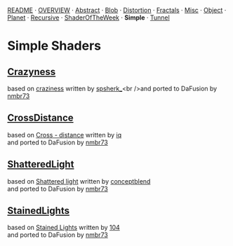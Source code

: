 
  <!--                                                             -->
  <!--           THIS IS AN AUTOMATICALLY GENERATED FILE           -->
  <!--                                                             -->
  <!--                  D O   N O T   E D I T ! ! !                -->
  <!--                                                             -->
  <!--  ALL CHANGES WILL BE OVERWRITTEN WITHOUT ANY FURTHER NOTICE -->
  <!--                                                             -->


[README](../README.md) · [OVERVIEW](../OVERVIEW.md) · [Abstract](../Abstract/README.md) · [Blob](../Blob/README.md) · [Distortion](../Distortion/README.md) · [Fractals](../Fractals/README.md) · [Misc](../Misc/README.md) · [Object](../Object/README.md) · [Planet](../Planet/README.md) · [Recursive](../Recursive/README.md) · [ShaderOfTheWeek](../ShaderOfTheWeek/README.md) · **Simple** · [Tunnel](../Tunnel/README.md)

# Simple Shaders

## **[Crazyness](Crazyness.md)**
based on [craziness](https://www.shadertoy.com/view/wdjSRc) written by [spsherk_](https://www.shadertoy.com/user/spsherk_)<br />and ported to DaFusion by [nmbr73](../../Site/Profiles/nmbr73.md)

## **[CrossDistance](CrossDistance.md)**
based on [Cross - distance](https://www.shadertoy.com/view/XtGfzw) written by [iq](https://www.shadertoy.com/user/iq)<br />and ported to DaFusion by [nmbr73](../../Site/Profiles/nmbr73.md)

## **[ShatteredLight](ShatteredLight.md)**
based on [Shattered light](https://www.shadertoy.com/view/stjSRV) written by [conceptblend](https://www.shadertoy.com/user/conceptblend)<br />and ported to DaFusion by [nmbr73](../../Site/Profiles/nmbr73.md)

## **[StainedLights](StainedLights.md)**
based on [Stained Lights](https://www.shadertoy.com/view/WlsSzM) written by [104](https://www.shadertoy.com/user/104)<br />and ported to DaFusion by [nmbr73](../../Site/Profiles/nmbr73.md)

